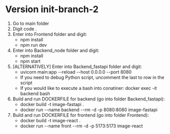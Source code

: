 # Version init-branch-2
1. Go to main folder
2. Digit code .
3. Enter into Frontend folder and digit:
	* npm install
	* npm run dev
4. Enter into Backend_node folder and digit:
	* npm install
	* npm start
5. [ALTERNATIVELY] Enter into Backend_fastapi folder and digit:
	* uvicorn main:app  --reload --host 0.0.0.0 --port 8080
	* If you need to debug Python script, uncomment the last to row in the script
	* If you would like to execute a bash into conatiner: docker exec -it backend bash
6. Build and run DOCKERFILE for backend (go into folder Backend_fastapi):
	* docker build -t image-fastapi .
	* docker run --name backend --rm -d -p 8080:8080  image-fastapi
7. Build and run DOCKERFILE for frontend (go into folder Frontend):
	* docker build -t image-react .
	* docker run --name front --rm -d -p 5173:5173 image-react
